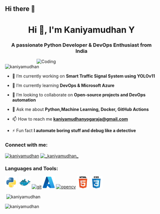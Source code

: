 ## Hi there 👋


<h1 align="center">Hi 👋, I'm Kaniyamudhan Y</h1>
<h3 align="center">A passionate Python Developer & DevOps Enthusiast from India</h3>
<img align="right" alt="Coding" width="400" src="![klogo-removebg-preview](https://github.com/user-attachments/assets/393bca73-4b6b-42b0-8854-1725aa876edb)"/>
<p align="left"> <img src="https://komarev.com/ghpvc/?username=kaniyamudhan&label=Profile%20views&color=0e75b6&style=flat" alt="kaniyamudhan" /> </p>

- 🔭 I’m currently working on **Smart Traffic Signal System using YOLOv11**

- 🌱 I’m currently learning **DevOps & Microsoft Azure**

- 🤝 I’m looking to collaborate on **Open-source projects and DevOps automation**

- 💬 Ask me about **Python,Machine Learning, Docker, GitHub Actions**

- 📫 How to reach me **kaniyamudhanyogaraja@gmail.com**

- ⚡ Fun fact **I automate boring stuff and debug like a detective**

<h3 align="left">Connect with me:</h3>
<p align="left">
<a href="https://linkedin.com/in/kaniyamudhan-y" target="blank"><img align="center" src="https://raw.githubusercontent.com/rahuldkjain/github-profile-readme-generator/master/src/images/icons/Social/linked-in-alt.svg" alt="kaniyamudhan" height="30" width="40" /></a>
<a href="https://instagram.com/kaniofcl_15" target="blank"><img align="center" src="https://raw.githubusercontent.com/rahuldkjain/github-profile-readme-generator/master/src/images/icons/Social/instagram.svg" alt="_kaniyamudhan_" height="30" width="40" /></a>

<h3 align="left">Languages and Tools:</h3>
<p align="left">
  <a href="https://www.python.org" target="_blank"><img src="https://raw.githubusercontent.com/devicons/devicon/master/icons/python/python-original.svg" alt="python" width="40" height="40"/></a>
  <a href="https://www.docker.com/" target="_blank"><img src="https://raw.githubusercontent.com/devicons/devicon/master/icons/docker/docker-original.svg" alt="docker" width="40" height="40"/></a>
  <a href="https://git-scm.com/" target="_blank"><img src="https://www.vectorlogo.zone/logos/git-scm/git-scm-icon.svg" alt="git" width="40" height="40"/></a>
  <a href="https://azure.microsoft.com/" target="_blank"><img src="https://raw.githubusercontent.com/devicons/devicon/master/icons/azure/azure-original.svg" alt="azure" width="40" height="40"/></a>
  <a href="https://opencv.org/" target="_blank"><img src="https://www.vectorlogo.zone/logos/opencv/opencv-icon.svg" alt="opencv" width="40" height="40"/></a>
  <a href="https://www.w3.org/html/" target="_blank"><img src="https://raw.githubusercontent.com/devicons/devicon/master/icons/html5/html5-original-wordmark.svg" alt="html5" width="40" height="40"/></a>
  <a href="https://www.w3schools.com/css/" target="_blank"><img src="https://raw.githubusercontent.com/devicons/devicon/master/icons/css3/css3-original-wordmark.svg" alt="css3" width="40" height="40"/></a>
</p>


<p>&nbsp;<img align="center" src="https://github-readme-stats.vercel.app/api?username=kaniyamudhan&show_icons=true&locale=en" alt="kaniyamudhan" /></p>

<p><img align="center" src="https://github-readme-streak-stats.herokuapp.com/?user=kaniyamudhan&" alt="kaniyamudhan" /></p>
